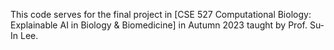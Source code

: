 This code serves for the final project in [CSE 527 Computational Biology: Explainable AI in Biology & Biomedicine] in Autumn 2023 taught by Prof. Su-In Lee.  
